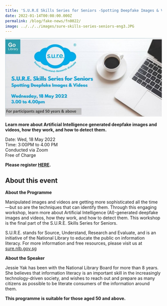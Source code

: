 ```yaml
---
title: 'S.U.R.E Skills Series for Seniors -Spotting Deepfake Images & Videos'
date: 2022-01-14T00:08:00.000Z
permalink: /blog/fake-news/fn0022/
image: ../../../images/sure-skills-series-seniors-eng3.JPG
---
```


![](../../../images/sure-skills-series-seniors-eng3.JPG)

**Learn more about Artificial Intelligence generated deepfake images and videos, how they work, and how to detect them.**

Date: Wed, 18 May 2022 <br>Time: 3:00PM to 4.00 PM<br>Conducted via Zoom<br>Free of Charge

**Please register [HERE](https://www.eventbrite.sg/e/sure-skills-series-for-seniors-spotting-deepfake-images-videos-tickets-244277178617).**



## About this event

**About the Programme**

Manipulated images and videos are getting more sophisticated all the time—but so are the techniques that can identify them. Through this engaging workshop, learn more about Artificial Intelligence (AI)-generated deepfake images and videos, how they work, and how to detect them. This workshop is the final part of the S.U.R.E. Skills Series for Seniors.



S.U.R.E. stands for Source, Understand, Research and Evaluate, and is an initiative of the National Library to educate the public on information literacy. For more information and free resources, please visit us at [sure.nlb.gov.sg](https://sure.nlb.gov.sg/)



**About the Speaker**

Jessie Yak has been with the National Library Board for more than 8 years. She believes that information literacy is an important skill in the increasingly technology-driven society, and wishes to reach out and prepare as many citizens as possible to be literate consumers of the information around them.

**This programme is suitable for those aged 50 and above.** 

